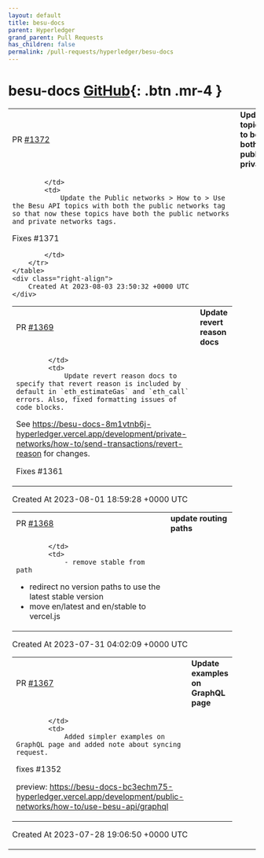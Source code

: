 ```yaml
---
layout: default
title: besu-docs
parent: Hyperledger
grand_parent: Pull Requests
has_children: false
permalink: /pull-requests/hyperledger/besu-docs
---
```


# besu-docs <span class="fs-3 right-align">[GitHub](https://github.com/hyperledger/besu-docs){: .btn .mr-4 }</span>


<div>
    <table>
        <tr>
            <td>
                PR <a href="https://github.com/hyperledger/besu-docs/pull/1372" class=".btn">#1372</a>
            </td>
            <td>
                <b>
                    Updated topics to be both public & private
                </b>
            </td>
        </tr>
        <tr>
            <td>
                
            </td>
            <td>
                Update the Public networks > How to > Use the Besu API topics with both the public networks tag so that now these topics have both the public networks and private networks tags.

Fixes #1371 

            </td>
        </tr>
    </table>
    <div class="right-align">
        Created At 2023-08-03 23:50:32 +0000 UTC
    </div>
</div>

<div>
    <table>
        <tr>
            <td>
                PR <a href="https://github.com/hyperledger/besu-docs/pull/1369" class=".btn">#1369</a>
            </td>
            <td>
                <b>
                    Update revert reason docs
                </b>
            </td>
        </tr>
        <tr>
            <td>
                
            </td>
            <td>
                Update revert reason docs to specify that revert reason is included by default in `eth_estimateGas` and `eth_call` errors. Also, fixed formatting issues of code blocks. 

See https://besu-docs-8m1vtnb6j-hyperledger.vercel.app/development/private-networks/how-to/send-transactions/revert-reason for changes.

Fixes #1361 
            </td>
        </tr>
    </table>
    <div class="right-align">
        Created At 2023-08-01 18:59:28 +0000 UTC
    </div>
</div>

<div>
    <table>
        <tr>
            <td>
                PR <a href="https://github.com/hyperledger/besu-docs/pull/1368" class=".btn">#1368</a>
            </td>
            <td>
                <b>
                    update routing paths
                </b>
            </td>
        </tr>
        <tr>
            <td>
                
            </td>
            <td>
                - remove stable from path 
- redirect no version paths to use the latest stable version
- move en/latest and en/stable to vercel.js
            </td>
        </tr>
    </table>
    <div class="right-align">
        Created At 2023-07-31 04:02:09 +0000 UTC
    </div>
</div>

<div>
    <table>
        <tr>
            <td>
                PR <a href="https://github.com/hyperledger/besu-docs/pull/1367" class=".btn">#1367</a>
            </td>
            <td>
                <b>
                    Update examples on GraphQL page
                </b>
            </td>
        </tr>
        <tr>
            <td>
                
            </td>
            <td>
                Added simpler examples on GraphQL page and added note about syncing request.

fixes #1352 

preview: https://besu-docs-bc3echm75-hyperledger.vercel.app/development/public-networks/how-to/use-besu-api/graphql
            </td>
        </tr>
    </table>
    <div class="right-align">
        Created At 2023-07-28 19:06:50 +0000 UTC
    </div>
</div>

